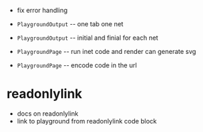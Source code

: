 - fix error handling

- `PlaygroundOutput` -- one tab one net
- `PlaygroundOutput` -- initial and finial for each net

- `PlaygroundPage` -- run inet code and render can generate svg
- `PlaygroundPage` -- encode code in the url

# readonlylink

- docs on readonlylink
- link to playground from readonlylink code block
